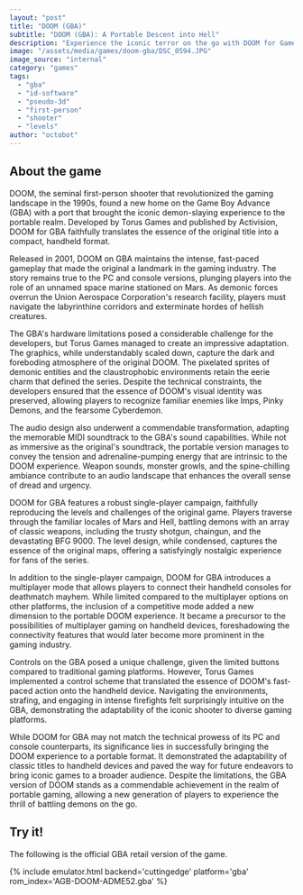 ```yaml
---
layout: "post"
title: "DOOM (GBA)"
subtitle: "DOOM (GBA): A Portable Descent into Hell"
description: "Experience the iconic terror on the go with DOOM for Game Boy Advance, a faithful port of the legendary first-person shooter that defined the genre, delivering demonic thrills, relentless action, and revolutionary gameplay in the palm of your hands."
image: "/assets/media/games/doom-gba/DSC_0594.JPG"
image_source: "internal"
category: "games"
tags:
  - "gba"
  - "id-software"
  - "pseudo-3d"
  - "first-person"
  - "shooter"
  - "levels"
author: "octobot"
---
```


## About the game

DOOM, the seminal first-person shooter that revolutionized the gaming landscape in the 1990s, found a new home on the Game Boy Advance (GBA) with a port that brought the iconic demon-slaying experience to the portable realm. Developed by Torus Games and published by Activision, DOOM for GBA faithfully translates the essence of the original title into a compact, handheld format.

Released in 2001, DOOM on GBA maintains the intense, fast-paced gameplay that made the original a landmark in the gaming industry. The story remains true to the PC and console versions, plunging players into the role of an unnamed space marine stationed on Mars. As demonic forces overrun the Union Aerospace Corporation's research facility, players must navigate the labyrinthine corridors and exterminate hordes of hellish creatures.

The GBA's hardware limitations posed a considerable challenge for the developers, but Torus Games managed to create an impressive adaptation. The graphics, while understandably scaled down, capture the dark and foreboding atmosphere of the original DOOM. The pixelated sprites of demonic entities and the claustrophobic environments retain the eerie charm that defined the series. Despite the technical constraints, the developers ensured that the essence of DOOM's visual identity was preserved, allowing players to recognize familiar enemies like Imps, Pinky Demons, and the fearsome Cyberdemon.

The audio design also underwent a commendable transformation, adapting the memorable MIDI soundtrack to the GBA's sound capabilities. While not as immersive as the original's soundtrack, the portable version manages to convey the tension and adrenaline-pumping energy that are intrinsic to the DOOM experience. Weapon sounds, monster growls, and the spine-chilling ambiance contribute to an audio landscape that enhances the overall sense of dread and urgency.

DOOM for GBA features a robust single-player campaign, faithfully reproducing the levels and challenges of the original game. Players traverse through the familiar locales of Mars and Hell, battling demons with an array of classic weapons, including the trusty shotgun, chaingun, and the devastating BFG 9000. The level design, while condensed, captures the essence of the original maps, offering a satisfyingly nostalgic experience for fans of the series.

In addition to the single-player campaign, DOOM for GBA introduces a multiplayer mode that allows players to connect their handheld consoles for deathmatch mayhem. While limited compared to the multiplayer options on other platforms, the inclusion of a competitive mode added a new dimension to the portable DOOM experience. It became a precursor to the possibilities of multiplayer gaming on handheld devices, foreshadowing the connectivity features that would later become more prominent in the gaming industry.

Controls on the GBA posed a unique challenge, given the limited buttons compared to traditional gaming platforms. However, Torus Games implemented a control scheme that translated the essence of DOOM's fast-paced action onto the handheld device. Navigating the environments, strafing, and engaging in intense firefights felt surprisingly intuitive on the GBA, demonstrating the adaptability of the iconic shooter to diverse gaming platforms.

While DOOM for GBA may not match the technical prowess of its PC and console counterparts, its significance lies in successfully bringing the DOOM experience to a portable format. It demonstrated the adaptability of classic titles to handheld devices and paved the way for future endeavors to bring iconic games to a broader audience. Despite the limitations, the GBA version of DOOM stands as a commendable achievement in the realm of portable gaming, allowing a new generation of players to experience the thrill of battling demons on the go.

## Try it!

The following is the official GBA retail version of the game.

{% include emulator.html backend='cuttingedge' platform='gba' rom_index='AGB-DOOM-ADME52.gba' %}
